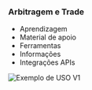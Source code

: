 ### Arbitragem e Trade
- Aprendizagem
- Material de apoio
- Ferramentas
- Informações
- Integrações APIs 

![Exemplo de USO V1](https://raw.githubusercontent.com/ElvisBM/arbitragemtrade/master/images/Captura%20de%20Tela%202019-06-14%20%C3%A0s%2016.31.36.png)
